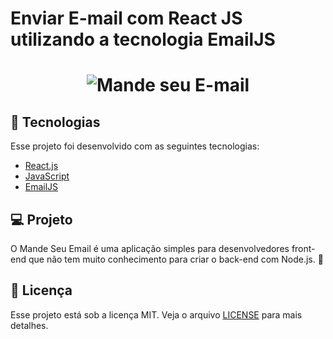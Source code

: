 # Enviar E-mail com React JS utilizando a tecnologia EmailJS

<h1 align="center">
    <img alt="Mande seu E-mail" title="Mande seu E-mail" src=".github/bg_md.svg" />
</h1>

## 🚀 Tecnologias

Esse projeto foi desenvolvido com as seguintes tecnologias:

- [React.js](https://reactjs.org)
- [JavaScript](https://www.javascript.com/)
- [EmailJS](https://www.emailjs.com/)

## 💻 Projeto

O Mande Seu Email é uma aplicação simples para desenvolvedores front-end que não tem muito conhecimento para criar o back-end com Node.js. 💜

## :memo: Licença

Esse projeto está sob a licença MIT. Veja o arquivo [LICENSE](LICENSE.md) para mais detalhes.
